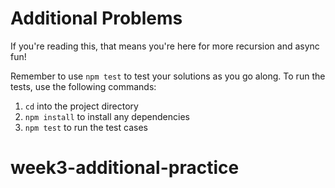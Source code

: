 # Additional Problems

If you're reading this, that means you're here for more recursion and async
fun!

Remember to use `npm test` to test your solutions as you go along. To run the
tests, use the following commands:

1. `cd` into the project directory
2. `npm install` to install any dependencies
3. `npm test` to run the test cases
# week3-additional-practice
